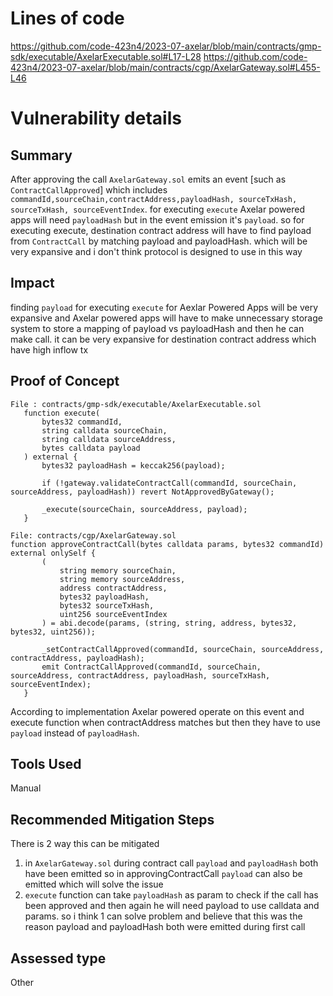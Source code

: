  # Lines of code

https://github.com/code-423n4/2023-07-axelar/blob/main/contracts/gmp-sdk/executable/AxelarExecutable.sol#L17-L28
https://github.com/code-423n4/2023-07-axelar/blob/main/contracts/cgp/AxelarGateway.sol#L455-L46


# Vulnerability details

## Summary
After approving the call `AxelarGateway.sol` emits an event [such as `ContractCallApproved`] which includes `commandId,sourceChain,contractAddress,payloadHash, sourceTxHash, sourceTxHash, sourceEventIndex`. for executing `execute` Axelar powered apps will need `payloadHash` but in the event emission it's `payload`. so for executing execute, destination contract address will have to find payload from `ContractCall` by matching payload and payloadHash. which will be very expansive and i don't think protocol is designed to use in this way
## Impact
finding `payload` for executing `execute` for Aexlar Powered Apps will be very expansive and Axelar powered apps will have to make unnecessary storage system to store a mapping of payload vs payloadHash and then he can make call.
it can be very expansive for destination contract address which have high inflow tx

## Proof of Concept
```solidity
File : contracts/gmp-sdk/executable/AxelarExecutable.sol
   function execute(
       bytes32 commandId,
       string calldata sourceChain,
       string calldata sourceAddress,
       bytes calldata payload
   ) external {
       bytes32 payloadHash = keccak256(payload);

       if (!gateway.validateContractCall(commandId, sourceChain, sourceAddress, payloadHash)) revert NotApprovedByGateway();

       _execute(sourceChain, sourceAddress, payload);
   }
```
```solidity
File: contracts/cgp/AxelarGateway.sol
function approveContractCall(bytes calldata params, bytes32 commandId) external onlySelf {
       (
           string memory sourceChain,
           string memory sourceAddress,
           address contractAddress,
           bytes32 payloadHash,
           bytes32 sourceTxHash,
           uint256 sourceEventIndex
       ) = abi.decode(params, (string, string, address, bytes32, bytes32, uint256));

       _setContractCallApproved(commandId, sourceChain, sourceAddress, contractAddress, payloadHash);
       emit ContractCallApproved(commandId, sourceChain, sourceAddress, contractAddress, payloadHash, sourceTxHash, sourceEventIndex);
   }
```
According to implementation Axelar powered operate on this event and execute function when contractAddress matches but then they have to use `payload` instead of `payloadHash`.

## Tools Used
Manual

## Recommended Mitigation Steps
There is 2 way this can be mitigated
1. in `AxelarGateway.sol` during contract call `payload` and `payloadHash` both have been emitted so in approvingContractCall `payload` can also be emitted which will solve the issue
2. `execute` function can take `payloadHash` as param to check if the call has been approved and then again he will need payload to use calldata and params. so i think 1 can solve problem and believe that this was the reason payload and payloadHash both were emitted during first call


## Assessed type

Other

